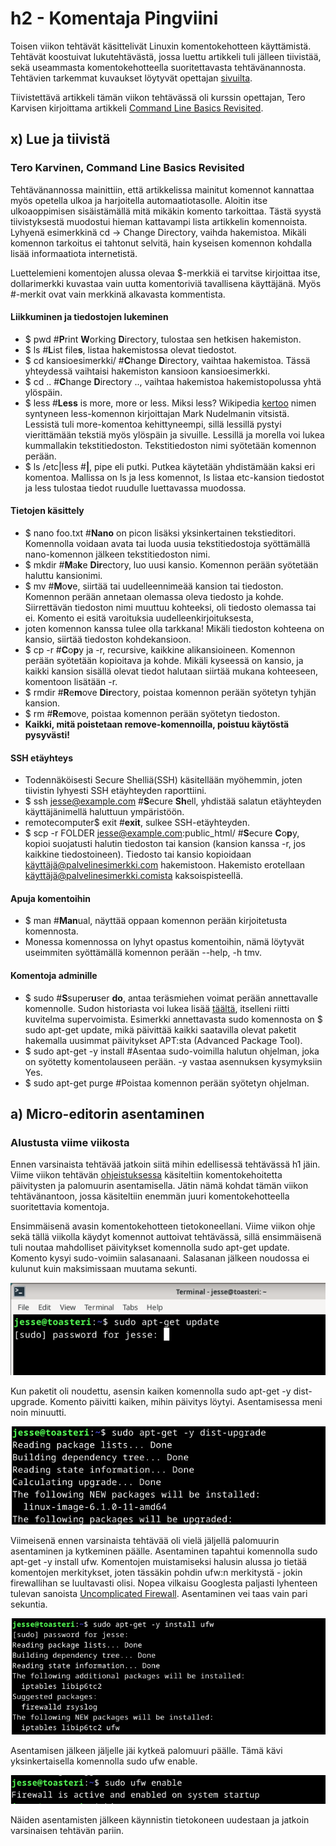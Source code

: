 # h2 - Komentaja Pingviini

Toisen viikon tehtävät käsittelivät Linuxin komentokehotteen käyttämistä. Tehtävät koostuivat lukutehtävästä, jossa luettu artikkeli tuli jälleen tiivistää,
sekä useammasta komentokehotteella suoritettavasta tehtävänannosta. Tehtävien tarkemmat kuvaukset löytyvät opettajan [sivuilta](https://terokarvinen.com/2023/linux-palvelimet-2023-alkusyksy/).

Tiivistettävä artikkeli tämän viikon tehtävässä oli kurssin opettajan, Tero Karvisen kirjoittama artikkeli [Command Line Basics Revisited](https://terokarvinen.com/2020/command-line-basics-revisited/?fromSearch=command%20line%20basics%20revisited).

## x) Lue ja tiivistä

### Tero Karvinen, Command Line Basics Revisited

Tehtävänannossa mainittiin, että artikkelissa mainitut komennot kannattaa myös opetella ulkoa ja harjoitella automaatiotasolle.
Aloitin itse ulkoaoppimisen sisäistämällä mitä mikäkin komento tarkoittaa. Tästä syystä tiivistyksestä muodostui hieman kattavampi lista artikkelin komennoista. Lyhyenä esimerkkinä cd -> Change Directory, vaihda hakemistoa.
Mikäli komennon tarkoitus ei tahtonut selvitä, hain kyseisen komennon kohdalla lisää informaatiota internetistä.

Luettelemieni komentojen alussa olevaa $-merkkiä ei tarvitse kirjoittaa itse, dollarimerkki kuvastaa vain uutta komentoriviä tavallisena käyttäjänä.
Myös #-merkit ovat vain merkkinä alkavasta kommentista.

#### Liikkuminen ja tiedostojen lukeminen
- $ pwd #**P**rint **W**orking **D**irectory, tulostaa sen hetkisen hakemiston.
- $ ls #**L**ist file**s**, listaa hakemistossa olevat tiedostot.
- $ cd kansioesimerkki/ #**C**hange **D**irectory, vaihtaa hakemistoa. Tässä yhteydessä vaihtaisi hakemiston kansioon kansioesimerkki.
- $ cd .. #**C**hange **D**irectory .., vaihtaa hakemistoa hakemistopolussa yhtä ylöspäin.
- $ less #**Less** is more, more or less. Miksi less? Wikipedia [kertoo](https://en.wikipedia.org/wiki/Less_(Unix)) nimen syntyneen less-komennon kirjoittajan Mark Nudelmanin vitsistä.
Lessistä tuli more-komentoa kehittyneempi, sillä lessillä pystyi vierittämään tekstiä myös ylöspäin ja sivuille. Lessillä ja morella voi lukea kummallakin tekstitiedoston. Tekstitiedoston nimi syötetään komennon perään.
- $ ls /etc|less #**|**, pipe eli putki. Putkea käytetään yhdistämään kaksi eri komentoa. Mallissa on ls ja less komennot, ls listaa etc-kansion tiedostot ja less tulostaa tiedot ruudulle luettavassa muodossa.

#### Tietojen käsittely
- $ nano foo.txt #**Nano** on picon lisäksi yksinkertainen tekstieditori. Komennolla voidaan avata tai luoda uusia tekstitiedostoja syöttämällä nano-komennon jälkeen tekstitiedoston nimi.
- $ mkdir #**M**a**k**e **Dir**ectory, luo uusi kansio. Komennon perään syötetään haluttu kansionimi.
- $ mv #**M**o**v**e, siirtää tai uudelleennimeää kansion tai tiedoston. Komennon perään annetaan olemassa oleva tiedosto ja kohde. Siirrettävän tiedoston nimi muuttuu kohteeksi, oli tiedosto olemassa tai ei. Komento ei esitä varoituksia uudelleenkirjoituksesta,
- joten komennon kanssa tulee olla tarkkana! Mikäli tiedoston kohteena on kansio, siirtää tiedoston kohdekansioon.
- $ cp -r #**C**o**p**y ja -r, recursive, kaikkine alikansioineen. Komennon perään syötetään kopioitava ja kohde. Mikäli kyseessä on kansio, ja kaikki kansion sisällä olevat tiedot halutaan siirtää mukana kohteeseen, komentoon lisätään -r.
- $ rmdir #**R**e**m**ove **Dir**ectory, poistaa komennon perään syötetyn tyhjän kansion.
- $ rm #**R**e**m**ove, poistaa komennon perään syötetyn tiedoston.
- **Kaikki, mitä poistetaan remove-komennoilla, poistuu käytöstä pysyvästi!**

#### SSH etäyhteys
- Todennäköisesti Secure Shelliä(SSH) käsitellään myöhemmin, joten tiivistin lyhyesti SSH etäyhteyden raporttiini.
- $ ssh jesse@example.com #**S**ecure **Sh**ell, yhdistää salatun etäyhteyden käyttäjänimellä haluttuun ympäristöön.
- remotecomputer$ exit #**exit**, sulkee SSH-etäyhteyden.
- $ scp -r FOLDER jesse@example.com:public_html/ #**S**ecure **C**o**p**y, kopioi suojatusti halutin tiedoston tai kansion (kansion kanssa -r, jos kaikkine tiedostoineen). Tiedosto tai kansio kopioidaan käyttäjä@palvelinesimerkki.com hakemistoon. Hakemisto erotellaan käyttäjä@palvelinesimerkki.comista kaksoispisteellä.

#### Apuja komentoihin
- $ man #**Man**ual, näyttää oppaan komennon perään kirjoitetusta komennosta.
- Monessa komennossa on lyhyt opastus komentoihin, nämä löytyvät useimmiten syöttämällä komennon perään --help, -h tmv.

#### Komentoja adminille
- $ sudo #**S**super**u**ser **do**, antaa teräsmiehen voimat perään annettavalle komennolle. Sudon historiasta voi lukea lisää [täältä](https://en.wikipedia.org/wiki/Sudo), itselleni riitti kuvitelma supervoimista.
Esimerkki annettavasta sudo komennosta on $ sudo apt-get update, mikä päivittää kaikki saatavilla olevat paketit hakemalla uusimmat päivitykset APT:sta (Advanced Package Tool).
- $ sudo apt-get -y install #Asentaa sudo-voimilla halutun ohjelman, joka on syötetty komentolauseen perään. -y vastaa asennuksen kysymyksiin Yes.
- $ sudo apt-get purge #Poistaa komennon perään syötetyn ohjelman.

## a) Micro-editorin asentaminen

### Alustusta viime viikosta

Ennen varsinaista tehtävää jatkoin siitä mihin edellisessä tehtävässä h1 jäin. Viime viikon tehtävän [ohjeistuksessa](https://terokarvinen.com/2021/install-debian-on-virtualbox/) käsiteltiin komentokehoitetta päivitysten ja palomuurin asentamisella. Jätin nämä kohdat tämän viikon tehtävänantoon, jossa käsiteltiin enemmän juuri komentokehotteella suoritettavia komentoja.

Ensimmäisenä avasin komentokehotteen tietokoneellani. Viime viikon ohje sekä tällä viikolla käydyt komennot auttoivat tehtävässä, sillä ensimmäisenä tuli noutaa mahdolliset päivitykset komennolla sudo apt-get update. Komento kysyi sudo-voimiin salasanaani. Salasanan jälkeen noudossa ei kulunut kuin maksimissaan muutama sekunti.

<img src="images/getupdates.png" alt="get updates">

Kun paketit oli noudettu, asensin kaiken komennolla sudo apt-get -y dist-upgrade. Komento päivitti kaiken, mihin päivitys löytyi. Asentamisessa meni noin minuutti.

<img src="images/update_all.png" alt="update all">

Viimeisenä ennen varsinaista tehtävää oli vielä jäljellä palomuurin asentaminen ja kytkeminen päälle. Asentaminen tapahtui komennolla sudo apt-get -y install ufw. Komentojen muistamiseksi halusin alussa jo tietää komentojen merkitykset, joten tässäkin pohdin ufw:n merkitystä - jokin firewallihan se luultavasti olisi. Nopea vilkaisu Googlesta paljasti lyhenteen tulevan sanoista [Uncomplicated Firewall](https://www.linux.fi/wiki/Ufw). Asentaminen vei taas vain pari sekuntia.

<img src="images/install_firewall.png" alt="installing firewall">

Asentamisen jälkeen jäljelle jäi kytkeä palomuuri päälle. Tämä kävi yksinkertaisella komennolla sudo ufw enable.

<img src="images/firewall_enabled.png" alt="enabling firewall">

Näiden asentamisten jälkeen käynnistin tietokoneen uudestaan ja jatkoin varsinaisen tehtävän pariin.


